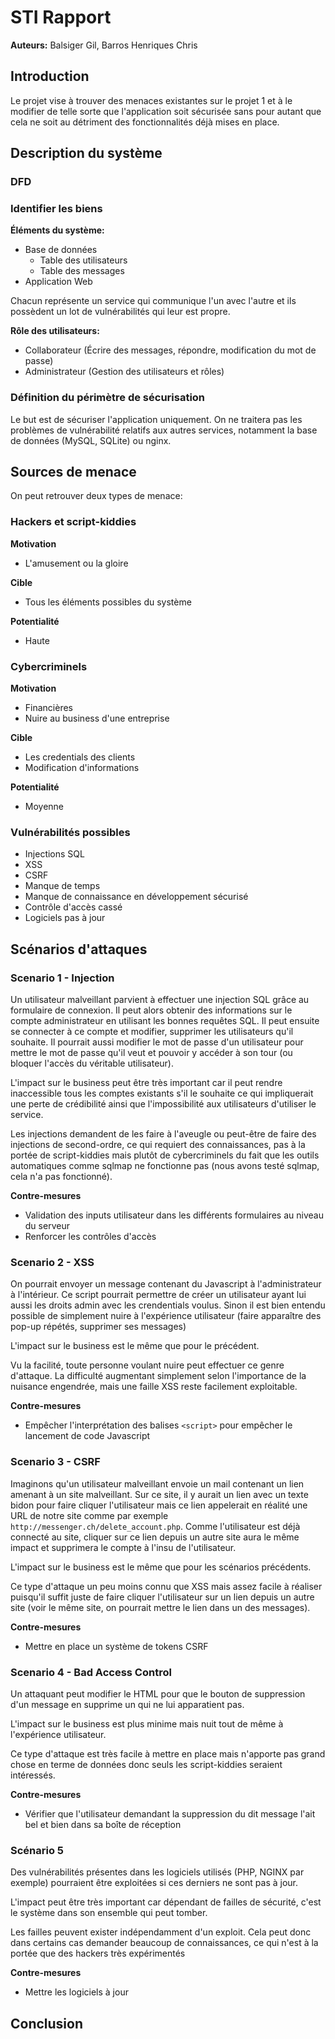 # STI Rapport

**Auteurs:** Balsiger Gil, Barros Henriques Chris

## Introduction

Le projet vise à trouver des menaces existantes sur le projet 1 et à le modifier de telle sorte que l'application soit sécurisée sans pour autant que cela ne soit au détriment des fonctionnalités déjà mises en place. 



## Description du système



### DFD

### Identifier les biens



**Éléments du système:**

- Base de données
  - Table des utilisateurs
  - Table des messages
- Application Web

Chacun représente un service qui communique l'un avec l'autre et ils possèdent un lot de vulnérabilités qui leur est propre. 



**Rôle des utilisateurs:**

- Collaborateur (Écrire des messages, répondre, modification du mot de passe)
- Administrateur (Gestion des utilisateurs et rôles)



### Définition du périmètre de sécurisation

Le but est de sécuriser l'application uniquement. On ne traitera pas les problèmes de vulnérabilité relatifs aux autres services, notamment la base de données (MySQL, SQLite) ou nginx.

## Sources de menace

On peut retrouver deux types de menace:

### Hackers et script-kiddies

**Motivation**

- L'amusement ou la gloire

**Cible**

- Tous les éléments possibles du système

**Potentialité**

- Haute


### Cybercriminels

**Motivation**

- Financières
- Nuire au business d'une entreprise

**Cible**

- Les credentials des clients
- Modification d'informations

**Potentialité**

- Moyenne


### Vulnérabilités possibles

- Injections SQL
- XSS
- CSRF
- Manque de temps
- Manque de connaissance en développement sécurisé
- Contrôle d'accès cassé
- Logiciels pas à jour



## Scénarios d'attaques

### Scenario 1 - Injection

Un utilisateur malveillant parvient à effectuer une injection SQL grâce au formulaire de connexion. Il peut alors obtenir des informations sur le compte administrateur en utilisant les bonnes requêtes SQL. Il peut ensuite se connecter à ce compte et modifier, supprimer les utilisateurs qu'il souhaite. Il pourrait aussi modifier le mot de passe d'un utilisateur pour mettre le mot de passe qu'il veut et pouvoir y accéder à son tour (ou bloquer l'accès du véritable utilisateur).

L'impact sur le business peut être très important car il peut rendre inaccessible tous les comptes existants s'il le souhaite ce qui impliquerait une  perte de crédibilité ainsi que l'impossibilité aux utilisateurs d'utiliser le service.

Les injections demandent de les faire à l'aveugle ou peut-être de faire des injections de second-ordre, ce qui requiert des connaissances, pas à la portée de script-kiddies mais plutôt de cybercriminels du fait que les outils automatiques comme sqlmap ne fonctionne pas (nous avons testé sqlmap, cela n'a pas fonctionné).



**Contre-mesures**

- Validation des inputs utilisateur dans les différents formulaires au niveau du serveur
- Renforcer les contrôles d'accès


### Scenario 2 - XSS

On pourrait envoyer un message contenant du Javascript à l'administrateur à l'intérieur. Ce script pourrait permettre de créer un utilisateur ayant lui aussi les droits admin avec les crendentials voulus. Sinon il est bien entendu possible de simplement nuire à l'expérience utilisateur (faire apparaître des pop-up répétés, supprimer ses messages)

L'impact sur le business est le même que pour le précédent.

Vu la facilité, toute personne voulant nuire peut effectuer ce genre d'attaque. La difficulté augmentant simplement selon l'importance de la nuisance engendrée, mais une faille XSS reste facilement exploitable.

**Contre-mesures**

- Empêcher l'interprétation des balises `<script>` pour empêcher le lancement de code Javascript

### Scenario 3 - CSRF

Imaginons qu'un utilisateur malveillant envoie un mail contenant un lien amenant à un site malveillant. Sur ce site, il y aurait un lien avec un texte bidon pour faire cliquer l'utilisateur mais ce lien appelerait en réalité une URL de notre site comme par exemple `http://messenger.ch/delete_account.php`. Comme l'utilisateur est déjà connecté au site, cliquer sur ce lien depuis un autre site aura le même impact et supprimera le compte à l'insu de l'utilisateur.

L'impact sur le business est le même que pour les scénarios précédents.

Ce type d'attaque un peu moins connu que XSS mais assez facile à réaliser puisqu'il suffit juste de faire cliquer l'utilisateur sur un lien depuis un autre site (voir le même site, on pourrait mettre le lien dans un des messages).


**Contre-mesures**

- Mettre en place un système de tokens CSRF


### Scenario 4 - Bad Access Control

Un attaquant peut modifier le HTML pour que le bouton de suppression d'un message en supprime un qui ne lui apparatient pas. 

L'impact sur le business est plus minime mais nuit tout de même à l'expérience utilisateur.

Ce type d'attaque est très facile à mettre en place mais n'apporte pas grand chose en terme de données donc seuls les script-kiddies seraient intéressés.



**Contre-mesures**

- Vérifier que l'utilisateur demandant la suppression du dit message l'ait bel et bien dans sa boîte de réception



### Scénario 5

Des vulnérabilités présentes dans les logiciels utilisés (PHP, NGINX par exemple) pourraient être exploitées si ces derniers ne sont pas à jour. 

L'impact peut être très important car dépendant de failles de sécurité, c'est le système dans son ensemble qui peut tomber.

Les failles peuvent exister indépendamment d'un exploit. Cela peut donc dans certains cas demander beaucoup de connaissances, ce qui n'est à la portée que des hackers très expérimentés

**Contre-mesures**

- Mettre les logiciels à jour

## Conclusion

